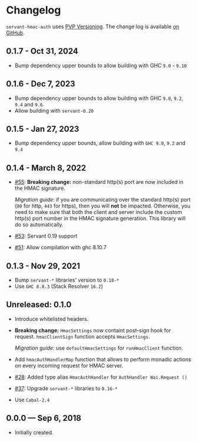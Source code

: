 # Changelog

`servant-hmac-auth` uses [PVP Versioning][1].
The change log is available [on GitHub][2].

## 0.1.7 - Oct 31, 2024
* Bump dependency upper bounds to allow building with GHC `9.0` - `9.10`

## 0.1.6 - Dec 7, 2023
* Bump dependency upper bounds to allow building with GHC `9.0`, `9.2`, `9.4` and `9.6`.
* Allow building with `servant-0.20`

## 0.1.5 - Jan 27, 2023
* Bump dependency upper bounds, allow building with `GHC 9.0`, `9.2` and `9.4`

## 0.1.4 - March 8, 2022

* [#55](https://github.com/Holmusk/servant-hmac-auth/pull/55):
  **Breaking change:** non-standard http(s) port are now included in the HMAC signature.

  _Migration guide_: if you are communicating over the standard http(s) port (`80` for http, `443` for https), then you will **not** be impacted.
  Otherwise, you need to make sure that both the client and server include the custom http(s) port number in the HMAC signature generation.
  This library will do so automatically.

* [#53](https://github.com/Holmusk/servant-hmac-auth/pull/53):
  Servant 0.19 support

* [#51](https://github.com/Holmusk/servant-hmac-auth/pull/51):
  Allow compilation with ghc 8.10.7

## 0.1.3 - Nov 29, 2021
* Bump `servant-*` libraries' version to `0.18-*`
* Use `GHC 8.8.3` (Stack Resolver `16.2`)

## Unreleased: 0.1.0

* Introduce whitelisted headers.
* **Breaking change:** `HmacSettings` now containt post-sign hook for request.
  `hmacClientSign` function accepts `HmacSettings`.

  _Migration guide:_ use `defaultHmacSettings` for `runHmacClient` function.
* Add `hmacAuthHandlerMap` function that allows to perform monadic actions on
  every incoming request for HMAC server.
* [#28](https://github.com/Holmusk/servant-hmac-auth/issues/28):
  Added type alias `HmacAuthHandler` for `AuthHandler Wai.Request ()`
* [#37](https://github.com/Holmusk/servant-hmac-auth/issues/37):
  Upgrade `servant-*` libraries to `0.16-*`
* Use `Cabal-2.4`

## 0.0.0 — Sep 6, 2018

* Initially created.

[1]: https://pvp.haskell.org
[2]: https://github.com/holmusk/servant-hmac-auth/releases
